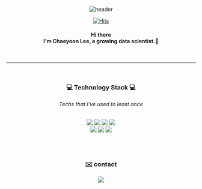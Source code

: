 
<div align="center">
  
  ![header](https://capsule-render.vercel.app/api?type=waving&color=gradient&height=300&section=header&text=class%20yoon:&fontSize=90)

  [![Hits](https://hits.seeyoufarm.com/api/count/incr/badge.svg?url=https%3A%2F%2Fgithub.com%2Fchaeyoon919&count_bg=%23EB8B10&title_bg=%23684327&icon=&icon_color=%23E7E7E7&title=VISIT&edge_flat=false)](https://github.com/chaeyoon919)
  #### Hi there<br> I'm Chaeyoon Lee, a growing data scientist.🌱
  <br>
  
  ***
  
  <br>

  
  ### 💻 Technology Stack 💻
  ###### Techs that I've used to least once
  <img src="https://img.shields.io/badge/Python-3776AB?style=flat-square&logo=Python&logoColor=white"/>
  <img src="https://img.shields.io/badge/R-276DC3?style=flat-square&logo=R&logoColor=white"/>
  <img src="https://img.shields.io/badge/RStudio-75AADB?style=flat-square&logo=RStudio&logoColor=white"/> 
  <img src="https://img.shields.io/badge/Qgis-589632?style=flat-square&logo=Qgis&logoColor=white"/>
  <br>
  <img src="https://img.shields.io/badge/Jupyter-F37626?style=flat-square&logo=Jupyter&logoColor=white"/>
  <img src="https://img.shields.io/badge/scikit_learn-F7931E?style=flat-square&logo=scikit-learn&logoColor=white"/>
  <img src="https://img.shields.io/badge/Tableau-E97627?style=flat-square&logo=Tableau&logoColor=white"/>  


  <br><br>
  
  ### ✉️ contact
  <a href="dbs8438@gmail.com" target="_blank"><img src="https://img.shields.io/badge/Gmail-EA4335?style=flat-square&logo=Gmail&logoColor=white"/></a>

</div>









<!--
**chaeyoon919/chaeyoon919** is a ✨ _special_ ✨ repository because its `README.md` (this file) appears on your GitHub profile.

Here are some ideas to get you started:

- 🔭 I’m currently working on ...
- 🌱 I’m currently learning ...
- 👯 I’m looking to collaborate on ...
- 🤔 I’m looking for help with ...
- 💬 Ask me about ...
- 📫 How to reach me: ...
- 😄 Pronouns: ...
- ⚡ Fun fact: ...
https://simpleicons.org/ : 배지
https://security-nanglam.tistory.com/491 : 이모지

[![Chaeyoon's github stats](https://github-readme-stats.vercel.app/api?username=chaeyoon919)](https://github.com/anuraghazra/github-readme-stats)


-->
